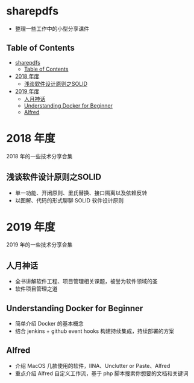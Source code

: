 # sharepdfs

- 整理一些工作中的小型分享课件

## Table of Contents

- [sharepdfs](#sharepdfs)
  - [Table of Contents](#table-of-contents)
- [2018 年度](#2018-年度)
  - [浅谈软件设计原则之SOLID](#浅谈软件设计原则之solid)
- [2019 年度](#2019-年度)
  - [人月神话](#人月神话)
  - [Understanding Docker for Beginner](#understanding-docker-for-beginner)
  - [Alfred](#alfred)

# 2018 年度

2018 年的一些技术分享合集

## 浅谈软件设计原则之SOLID

- 单一功能、开闭原则、里氏替换、接口隔离以及依赖反转
- 以图解、代码的形式聊聊 SOLID 软件设计原则

# 2019 年度

2019 年的一些技术分享合集

## 人月神话

- 全书讲解软件工程、项目管理相关课题，被誉为软件领域的圣
- 软件项目管理之道

## Understanding Docker for Beginner

- 简单介绍 Docker 的基本概念
- 结合 jenkins + github event hooks 构建持续集成，持续部署的方案

## Alfred

- 介绍 MacOS 几款使用的软件，IINA、Unclutter or Paste、Alfred
- 重点介绍 Alfred 自定义工作流，基于 php 脚本搜索你想要的文档和关键词
